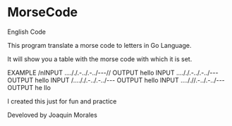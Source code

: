 # MorseCode
English Code

This program translate a morse code to letters in Go Language.

It will show you a table with the morse code with which it is set.

EXAMPLE
 /nINPUT  ...././.-../.-../---//   OUTPUT   hello 
 INPUT  ...././.-../.-../---     OUTPUT   hello 
 INPUT  /...././.-../.-../---    OUTPUT   hello
 INPUT  ...././/.-../.-../---    OUTPUT   he llo

I created this just for fun and practice

Develoved by Joaquin Morales
